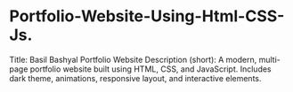 # Portfolio-Website-Using-Html-CSS-Js.
Title: Basil Bashyal Portfolio Website Description (short): A modern, multi-page portfolio website built using HTML, CSS, and JavaScript. Includes dark theme, animations, responsive layout, and interactive elements.
